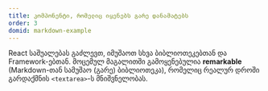 ```yaml
---
title: კომპონენტი, რომელიც იყენებს გარე დანამატებს
order: 3
domid: markdown-example
---
```


React საშუალებას გაძლევთ, იმუშაოთ სხვა ბიბლიოთეკებთან და Framework-ებთან. მოცემულ მაგალითში გამოყენებულია **remarkable** (Markdown-თან სამუშაო (გარე) ბიბლიოთეკა), რომელიც  რეალურ დროში გარდაქმნის `<textarea>`-ს მნიშვნელობას.